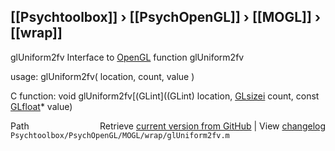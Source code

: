 ## [[Psychtoolbox]] &#8250; [[PsychOpenGL]] &#8250; [[MOGL]] &#8250; [[wrap]]

glUniform2fv  Interface to [OpenGL](OpenGL) function glUniform2fv  
  
usage:  glUniform2fv( location, count, value )  
  
C function:  void glUniform2fv[(GLint]((GLint) location, [GLsizei](GLsizei) count, const [GLfloat](GLfloat)\* value)  




<div class="code_header" style="text-align:right;">
  <span style="float:left;">Path&nbsp;&nbsp;</span> <span class="counter">Retrieve <a href=
  "https://raw.github.com/Psychtoolbox-3/Psychtoolbox-3/beta/Psychtoolbox/PsychOpenGL/MOGL/wrap/glUniform2fv.m">current version from GitHub</a> | View <a href=
  "https://github.com/Psychtoolbox-3/Psychtoolbox-3/commits/beta/Psychtoolbox/PsychOpenGL/MOGL/wrap/glUniform2fv.m">changelog</a></span>
</div>
<div class="code">
  <code>Psychtoolbox/PsychOpenGL/MOGL/wrap/glUniform2fv.m</code>
</div>

